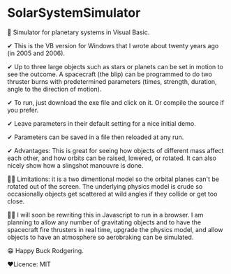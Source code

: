 # SolarSystemSimulator
👀 Simulator for planetary systems in Visual Basic.

✔ This is the VB version for Windows that I wrote about twenty years ago (in 2005 and 2006).

✔ Up to three large objects such as stars or planets can be set in motion to see the outcome. A spacecraft (the blip) can be programmed to do two thruster burns with predetermined parameters (times, strength, duration, angle to the direction of motion).

✔ To run, just download the exe file and click on it. Or compile the source if you prefer.

✔ Leave parameters in their default setting for a nice initial demo.

✔ Parameters can be saved in a file then reloaded at any run.

✔ Advantages: This is great for seeing how objects of different mass affect each other, and how orbits can be raised, lowered, or rotated. It can also nicely show how a slingshot manouvre is done.

🤷‍♂️ Limitations: it is a two dimentional model so the orbital planes can't be rotated out of the screen. The underlying physics model is crude so occasionally objects get scattered at wild angles if they collide or get too close.

🐱‍🏍 I will soon be rewriting this in Javascript to run in a browser. I am planning to allow any number of gravitating objects and to have the spacecraft fire thrusters in real time, upgrade the physics model, and allow objects to have an atmosphere so aerobraking can be simulated.

😁 Happy Buck Rodgering.

❤Licence:
MIT
